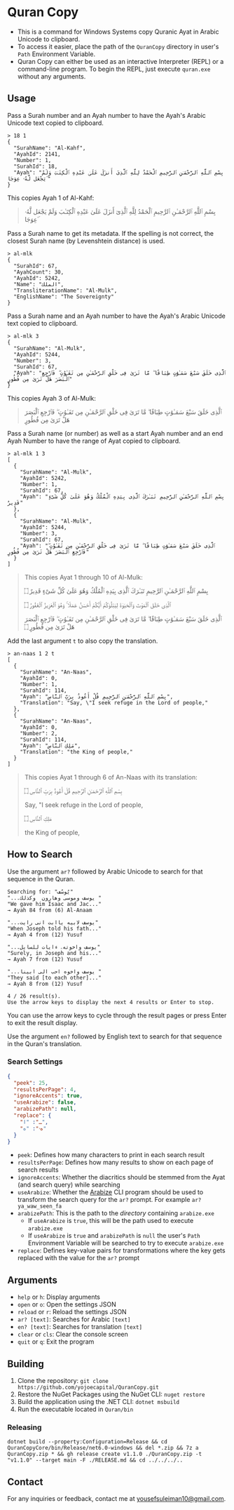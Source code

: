 # Quran Copy

- This is a command for Windows Systems copy Quranic Ayat in Arabic Unicode to clipboard. 
- To access it easier, place the path of the `QuranCopy` directory in user's `Path` Environment Variable.
- Quran Copy can either be used as an interactive Interpreter (REPL) or a command-line program. To begin the REPL, just execute `quran.exe` without any arguments.

## Usage

Pass a Surah number and an Ayah number to have the Ayah's Arabic Unicode text copied to clipboard.

```
> 18 1
{
  "SurahName": "Al-Kahf",
  "AyahId": 2141,
  "Number": 1,
  "SurahId": 18,
  "Ayah": "بِسْمِ ٱللَّهِ ٱلرَّحْمَـٰنِ ٱلرَّحِيمِ ٱلْحَمْدُ لِلَّهِ ٱلَّذِىٓ أَنزَلَ عَلَىٰ عَبْدِهِ ٱلْكِتَـٰبَ وَلَمْ يَجْعَل لَّهُۥ عِوَجَا ۜ"
}
```

This copies Ayah 1 of Al-Kahf:

> بِسْمِ ٱللَّهِ ٱلرَّحْمَـٰنِ ٱلرَّحِيمِ ٱلْحَمْدُ لِلَّهِ ٱلَّذِىٓ أَنزَلَ عَلَىٰ عَبْدِهِ ٱلْكِتَـٰبَ وَلَمْ يَجْعَل لَّهُۥ عِوَجَا ۜ

Pass a Surah name to get its metadata. If the spelling is not correct, the closest Surah name (by Levenshtein distance) is used.

```
> al-mlk
{
  "SurahId": 67,
  "AyahCount": 30,
  "AyahId": 5242,
  "Name": "الملك",
  "TransliterationName": "Al-Mulk",
  "EnglishName": "The Sovereignty"
}
```

Pass a Surah name and an Ayah number to have the Ayah's Arabic Unicode text copied to clipboard. 

```
> al-mlk 3
{
  "SurahName": "Al-Mulk",
  "AyahId": 5244,
  "Number": 3,
  "SurahId": 67,
  "Ayah": "ٱلَّذِى خَلَقَ سَبْعَ سَمَـٰوَٰتٍ طِبَاقًا ۖ مَّا تَرَىٰ فِى خَلْقِ ٱلرَّحْمَـٰنِ مِن تَفَـٰوُتٍ ۖ فَٱرْجِعِ ٱلْبَصَرَ هَلْ تَرَىٰ مِن فُطُورٍ"
}
```

This copies Ayah 3 of Al-Mulk:

> ٱلَّذِى خَلَقَ سَبْعَ سَمَـٰوَٰتٍ طِبَاقًا ۖ مَّا تَرَىٰ فِى خَلْقِ ٱلرَّحْمَـٰنِ مِن تَفَـٰوُتٍ ۖ فَٱرْجِعِ ٱلْبَصَرَ هَلْ تَرَىٰ مِن فُطُورٍ

Pass a Surah name (or number) as well as a start Ayah number and an end Ayah Number to have the range of Ayat copied to clipboard.

```
> al-mlk 1 3
[
  {
    "SurahName": "Al-Mulk",
    "AyahId": 5242,
    "Number": 1,
    "SurahId": 67,
    "Ayah": "بِسْمِ ٱللَّهِ ٱلرَّحْمَـٰنِ ٱلرَّحِيمِ تَبَـٰرَكَ ٱلَّذِى بِيَدِهِ ٱلْمُلْكُ وَهُوَ عَلَىٰ كُلِّ شَىْءٍ قَدِيرٌ"
  },
  {
    "SurahName": "Al-Mulk",
    "AyahId": 5244,
    "Number": 3,
    "SurahId": 67,
    "Ayah": "ٱلَّذِى خَلَقَ سَبْعَ سَمَـٰوَٰتٍ طِبَاقًا ۖ مَّا تَرَىٰ فِى خَلْقِ ٱلرَّحْمَـٰنِ مِن تَفَـٰوُتٍ ۖ فَٱرْجِعِ ٱلْبَصَرَ هَلْ تَرَىٰ مِن فُطُورٍ"
  }
]
```

> This copies Ayat 1 through 10 of Al-Mulk:
>
> بِسْمِ ٱللَّهِ ٱلرَّحْمَـٰنِ ٱلرَّحِيمِ تَبَـٰرَكَ ٱلَّذِى بِيَدِهِ ٱلْمُلْكُ وَهُوَ عَلَىٰ كُلِّ شَىْءٍ قَدِيرٌ ۝ 
>
> ٱلَّذِى خَلَقَ ٱلْمَوْتَ وَٱلْحَيَوٰةَ لِيَبْلُوَكُمْ أَيُّكُمْ أَحْسَنُ عَمَلًا ۚ وَهُوَ ٱلْعَزِيزُ ٱلْغَفُورُ ۝ 
>
> ٱلَّذِى خَلَقَ سَبْعَ سَمَـٰوَٰتٍ طِبَاقًا ۖ مَّا تَرَىٰ فِى خَلْقِ ٱلرَّحْمَـٰنِ مِن تَفَـٰوُتٍ ۖ فَٱرْجِعِ ٱلْبَصَرَ هَلْ تَرَىٰ مِن فُطُورٍ ۝ 
>

Add the last argument `t` to also copy the translation.

```
> an-naas 1 2 t
[
  {
    "SurahName": "An-Naas",
    "AyahId": 0,
    "Number": 1,
    "SurahId": 114,
    "Ayah": "بِسْمِ ٱللَّهِ ٱلرَّحْمَـٰنِ ٱلرَّحِيمِ قُلْ أَعُوذُ بِرَبِّ ٱلنَّاسِ",
    "Translation": "Say, \"I seek refuge in the Lord of people,"
  },
  {
    "SurahName": "An-Naas",
    "AyahId": 0,
    "Number": 2,
    "SurahId": 114,
    "Ayah": "مَلِكِ ٱلنَّاسِ",
    "Translation": "the King of people,"
  }
]
```

> This copies Ayat 1 through 6 of An-Naas with its translation:
>
> بِسْمِ ٱللَّهِ ٱلرَّحْمَـٰنِ ٱلرَّحِيمِ قُلْ أَعُوذُ بِرَبِّ ٱلنَّاسِ ۝
>
> Say, "I seek refuge in the Lord of people,
>
> مَلِكِ ٱلنَّاسِ ۝
>
> the King of people,
>

## How to Search

Use the argument `ar?` followed by Arabic Unicode to search for that sequence in the Quran.

```
Searching for: "يُوسُف"
"...يوسف وموسى وهارون  وكذلك "
"We gave him Isaac and Jac..."
→ Ayah 84 from (6) Al-Anaam

"...يوسف لابيه ياابت انى رايت"
"When Joseph told his fath..."
→ Ayah 4 from (12) Yusuf

"...يوسف واخوتهۦ ءايات للسايل"
"Surely, in Joseph and his..."
→ Ayah 7 from (12) Yusuf

"...يوسف واخوه احب الى ابينا "
"They said [to each other]..."
→ Ayah 8 from (12) Yusuf

4 / 26 result(s).
Use the arrow keys to display the next 4 results or Enter to stop.
```

You can use the arrow keys to cycle through the result pages or press Enter to exit the result display.

Use the argument `en?` followed by English text to search for that sequence in the Quran's translation.

### Search Settings

```json
{
  "peek": 25,
  "resultsPerPage": 4,
  "ignoreAccents": true,
  "useArabize": false,
  "arabizePath": null,
  "replace": {
    "ـ": "ا",
    "هۥ": "ه"
  }
}
```

- `peek`: Defines how many characters to print in each search result
- `resultsPerPage`: Defines how many results to show on each page of search results
- `ignoreAccents`: Whether the diacritics should be stemmed from the Ayat (and search query) while searching
- `useArabize`: Whether the [Arabize](https://github.com/yojoecapital/Arabize) CLI program should be used to transform the search query for the `ar?` prompt. For example `ar? ya_waw_seen_fa`
- `arabizePath`: This is the path to the *directory* containing `arabize.exe`
  - If `useArabize` is `true`,  this will be the path used to execute `arabize.exe`
  - If `useArabize` is `true` and `arabizePath` is `null` the user's `Path` Environment Variable will be searched to try to execute `arabize.exe`
- `replace`: Defines key-value pairs for transformations where the key gets replaced with the value for the `ar?` prompt

## Arguments

- `help` or `h`: Display arguments
- `open` or `o`: Open the settings JSON
- `reload` or `r`: Reload the settings JSON
- `ar? [text]`: Searches for Arabic `[text]`
- `en? [text]`: Searches for translation `[text]`
- `clear` or `cls`: Clear the console screen
- `quit` or `q`: Exit the program

## Building

1. Clone the repository: `git clone https://github.com/yojoecapital/QuranCopy.git`
2. Restore the NuGet Packages using the NuGet CLI: `nuget restore`
3. Build the application using the .NET CLI: `dotnet msbuild`
4. Run the executable located in `Quran/bin`

### Releasing

```
dotnet build --property:Configuration=Release && cd QuranCopyCore/bin/Release/net6.0-windows && del *.zip && 7z a QuranCopy.zip * && gh release create v1.1.0 ./QuranCopy.zip -t "v1.1.0" --target main -F ./RELEASE.md && cd ../../../..
```

## Contact

For any inquiries or feedback, contact me at [yousefsuleiman10@gmail.com](mailto:yousefsuleiman10@gmail.com).
